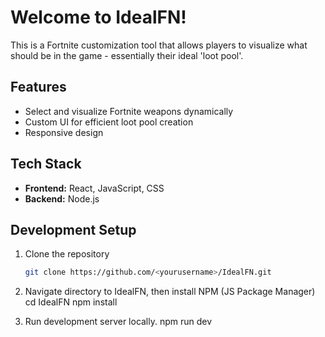 # Welcome to IdealFN!

This is a Fortnite customization tool that allows players to visualize what should be in the game - essentially their ideal 'loot pool'.

## Features  
- Select and visualize Fortnite weapons dynamically  
- Custom UI for efficient loot pool creation  
- Responsive design  

## Tech Stack  
- **Frontend:** React, JavaScript, CSS  
- **Backend:** Node.js

## Development Setup  
1. Clone the repository  
   ```bash
   git clone https://github.com/<yourusername>/IdealFN.git

2. Navigate directory to IdealFN, then install NPM (JS Package Manager)
   cd IdealFN
   npm install

3. Run development server locally. 
   npm run dev